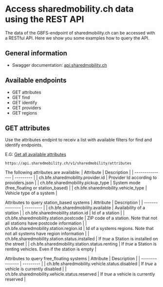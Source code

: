 # Access sharedmobility.ch data using the REST API
The data of the GBFS-endpoint of sharedmobility.ch can be accessed with a RESTful API. Here we show you some examples how to query the API.

## General information
* Swagger documentation: [api.sharedmobility.ch](https://api.sharedmobility.ch)

## Available endpoints
* GET attributes
* GET find
* GET identify
* GET providers
* GET regions

## GET attributes
Use the attributes endpint to receiv a list with available filters for find and identify endpoints.

E.G: [Get all available attributes](https://api.sharedmobility.ch/v1/sharedmobility/attributes)
```
https://api.sharedmobility.ch/v1/sharedmobility/attributes
```
 
The following attributes are available:
| Attribute | Description |
| --------------- | --------- |
| ch.bfe.sharedmobility.provider.id | Provider Id according to providers.json |
| ch.bfe.sharedmobility.pickup_type | System mode (free_floating or station_based) |
| ch.bfe.sharedmobility.vehicle_type | Vehicle type of a system |


Attributes to query station_based systems
| Attribute | Description |
| --------------- | --------- |
| ch.bfe.sharedmobility.available | Availability of a station |
| ch.bfe.sharedmobility.station.id | Id of a station |
| ch.bfe.sharedmobility.station.postcode | ZIP code of a station. Note that not all stations have postcode information |
| ch.bfe.sharedmobility.station.region.id | Id of a systems regions. Note that not all systems have region information |
| ch.bfe.sharedmobility.station.status.installed | If *true* a Station is installed on the street |
| ch.bfe.sharedmobility.station.status.renting | If *true* a Station is renting vehicles. Even if the station is empty |

Attributes to query free_floating systems
| Attribute | Description |
| --------------- | --------- |
| ch.bfe.sharedmobility.vehicle.status.disabled | If *true* a vehicle is currently disabled |
| ch.bfe.sharedmobility.vehicle.status.reserved | If *true* a vehicle is currently reserved |


